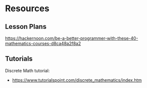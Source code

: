 # Resources

## Lesson Plans
https://hackernoon.com/be-a-better-programmer-with-these-40-mathematics-courses-d8ca48a2f8a2

## Tutorials
Discrete Math tutorial:
* https://www.tutorialspoint.com/discrete_mathematics/index.htm
  